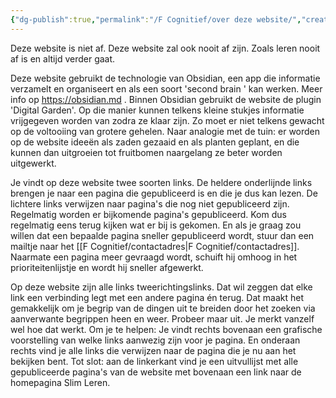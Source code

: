 ```yaml
---
{"dg-publish":true,"permalink":"/F Cognitief/over deze website/","created":"2025-06-03T21:12:05.762+02:00","updated":"2025-06-04T13:27:32.991+02:00"}
---
```


 Deze website is niet af. Deze website zal ook nooit af zijn. Zoals leren nooit af is en altijd verder gaat. 

Deze website gebruikt de technologie van Obsidian, een app die informatie verzamelt en organiseert en als een soort 'second brain ' kan werken. Meer info op https://obsidian.md . Binnen Obsidian gebruikt de website de plugin 'Digital Garden'. Op die manier kunnen telkens kleine stukjes informatie vrijgegeven worden van zodra ze klaar zijn. Zo moet er niet telkens gewacht op de voltooiing van grotere gehelen. Naar analogie met de tuin: er worden op de website ideeën als zaden gezaaid en als planten geplant, en die kunnen dan uitgroeien tot fruitbomen naargelang ze beter worden uitgewerkt.

Je vindt op deze website twee soorten links. De heldere onderlijnde links brengen je naar een pagina die gepubliceerd is en die je dus kan lezen. De lichtere links verwijzen naar pagina's die nog niet gepubliceerd zijn.  Regelmatig worden er  bijkomende pagina's gepubliceerd. Kom dus regelmatig eens terug kijken wat er bij is gekomen. En als je graag zou willen dat een bepaalde pagina sneller gepubliceerd wordt, stuur dan een mailtje naar het [[F Cognitief/contactadres\|F Cognitief/contactadres]]. Naarmate een pagina meer gevraagd wordt, schuift hij omhoog in het prioriteitenlijstje en wordt hij sneller afgewerkt.

Op deze website zijn alle links tweerichtingslinks. Dat wil zeggen dat elke link een verbinding legt met een andere pagina én terug. Dat maakt het gemakkelijk om je begrip van de dingen uit te breiden door het zoeken via aanverwante begrippen heen en weer. Probeer maar uit. Je merkt vanzelf wel hoe dat werkt. Om je te helpen: Je vindt rechts bovenaan een grafische voorstelling van welke links aanwezig zijn voor je pagina. En onderaan rechts vind je alle links die verwijzen naar de pagina die je nu aan het bekijken bent.  Tot slot: aan de linkerkant vind je een uitvullijst met alle gepubliceerde pagina's van de website met bovenaan een link naar de homepagina Slim Leren.

